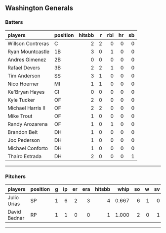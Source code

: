 ## Washington Generals

### Batters

 
|players           |position | hitsbb|  r| rbi| hr| sb| 
|:-----------------|:--------|------:|--:|---:|--:|--:| 
|Willson Contreras |C        |      2|  2|   0|  0|  0| 
|Ryan Mountcastle  |1B       |      3|  0|   1|  0|  0| 
|Andres Gimenez    |2B       |      0|  0|   0|  0|  0| 
|Rafael Devers     |3B       |      2|  2|   1|  0|  0| 
|Tim Anderson      |SS       |      3|  1|   0|  0|  0| 
|Nico Hoerner      |MI       |      1|  1|   0|  0|  0| 
|Ke'Bryan Hayes    |CI       |      0|  0|   0|  0|  0| 
|Kyle Tucker       |OF       |      2|  0|   0|  0|  0| 
|Michael Harris II |OF       |      2|  2|   0|  0|  0| 
|Mike Trout        |OF       |      1|  0|   0|  0|  0| 
|Randy Arozarena   |OF       |      1|  0|   1|  0|  0| 
|Brandon Belt      |DH       |      1|  0|   0|  0|  0| 
|Joc Pederson      |DH       |      1|  0|   0|  0|  0| 
|Michael Conforto  |DH       |      1|  0|   0|  0|  0| 
|Thairo Estrada    |DH       |      2|  0|   0|  0|  1| 

* * *

### Pitchers

 
|players      |position |  g| ip| er| era| hitsbb|  whip| so|  w| sv| 
|:------------|:--------|--:|--:|--:|---:|------:|-----:|--:|--:|--:| 
|Julio Urias  |SP       |  1|  6|  2|   3|      4| 0.667|  6|  1|  0| 
|David Bednar |RP       |  1|  1|  0|   0|      1| 1.000|  2|  0|  1| 

* * *


